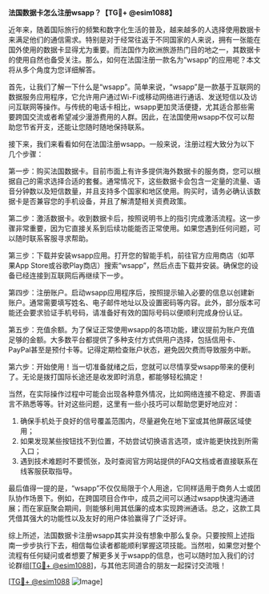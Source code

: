 **法国数据卡怎么注册wsapp？【TG💪+ @esim1088】**

近年来，随着国际旅行的频繁和数字化生活的普及，越来越多的人选择使用数据卡来满足他们的通信需求。特别是对于经常往返于不同国家的人来说，拥有一张能在国外使用的数据卡显得尤为重要。而法国作为欧洲旅游热门目的地之一，其数据卡的使用自然也备受关注。那么，如何在法国注册一款名为“wsapp”的应用呢？本文将从多个角度为您详细解答。

首先，让我们了解一下什么是“wsapp”。简单来说，“wsapp”是一款基于互联网的数据服务应用程序，它允许用户通过Wi-Fi或移动网络进行通话、发送短信以及访问互联网等操作。与传统的电话卡相比，wsapp更加灵活便捷，尤其适合那些需要跨国交流或者希望减少漫游费用的人群。因此，在法国使用wsapp不仅可以帮助您节省开支，还能让您随时随地保持联系。

接下来，我们来看看如何在法国注册wsapp。一般来说，注册过程大致分为以下几个步骤：

第一步：购买法国数据卡。目前市面上有许多提供海外数据卡的服务商，您可以根据自己的需求选择合适的套餐。通常情况下，这些数据卡会包含一定量的流量、语音分钟数以及短信数量，并且支持多个国家和地区使用。购买时，请务必确认该数据卡是否兼容您的手机设备，并且了解清楚相关资费政策。

第二步：激活数据卡。收到数据卡后，按照说明书上的指引完成激活流程。这一步骤非常重要，因为它直接关系到后续功能能否正常使用。如果您遇到任何问题，可以随时联系客服寻求帮助。

第三步：下载并安装wsapp应用。打开您的智能手机，前往官方应用商店（如苹果App Store或谷歌Play商店）搜索“wsapp”，然后点击下载并安装。确保您的设备已经连接到互联网后再继续下一步。

第四步：注册账户。启动wsapp应用程序后，按照提示输入必要的信息以创建新账户。通常需要填写姓名、电子邮件地址以及设置密码等内容。此外，部分版本可能还会要求验证手机号码，请准备好有效的国际号码以便顺利完成身份认证。

第五步：充值余额。为了保证正常使用wsapp的各项功能，建议提前为账户充值足够的金额。大多数平台都提供了多种支付方式供用户选择，包括信用卡、PayPal甚至是预付卡等。记得定期检查账户状态，避免因欠费而导致服务中断。

第六步：开始使用！当一切准备就绪之后，您就可以尽情享受wsapp带来的便利了。无论是拨打国际长途还是收发即时消息，都能够轻松搞定！

当然，在实际操作过程中可能会出现各种意外情况，比如网络连接不稳定、界面语言不熟悉等等。针对这些问题，这里有一些小技巧可以帮助您更好地应对：

1. 确保手机处于良好的信号覆盖范围内，尽量避免在地下室或其他屏蔽区域使用；
2. 如果发现某些按钮找不到位置，不妨尝试切换语言选项，或许能更快找到所需入口；
3. 遇到技术难题时不要慌张，及时查阅官方网站提供的FAQ文档或者直接联系在线客服获取指导。

最后值得一提的是，“wsapp”不仅仅局限于个人用途，它同样适用于商务人士或团队协作场景下。例如，在跨国项目合作中，成员之间可以通过wsapp快速沟通进展；而在家庭聚会期间，则能够利用其低廉的成本实现跨洲通话。总之，这款工具凭借其强大的功能性以及友好的用户体验赢得了广泛好评。

综上所述，法国数据卡注册wsapp其实并没有想象中那么复杂。只要按照上述指南一步步执行下去，相信每位读者都能顺利掌握这项技能。当然啦，如果您对整个流程有任何疑问或者想要了解更多关于wsapp的信息，也可以随时加入我们的讨论群组[[TG💪+ @esim1088](https://t.me/s/esim1088)]，与其他志同道合的朋友一起探讨交流哦！

[[TG💪+ @esim1088](https://t.me/s/esim1088) ![Image](https://i.postimg.cc/4NQfJmqS/Snipaste-2025-05-13-00-14-12.png)]